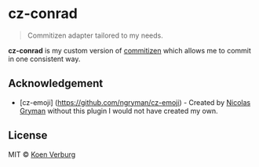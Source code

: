 # cz-conrad

> Commitizen adapter tailored to my needs.

**cz-conrad** is my custom version of [commitizen] which allows me to commit in one consistent way.

## Acknowledgement

- [cz-emoji] (https://github.com/ngryman/cz-emoji) - Created by [Nicolas Gryman](https://github.com/ngryman) without this plugin I would not have created my own.

## License

MIT © [Koen Verburg](https://koenverburg.dev)

[commitizen]: https://github.com/commitizen/cz-cli
[inquirer.js]: https://github.com/SBoudrias/Inquirer.js/
